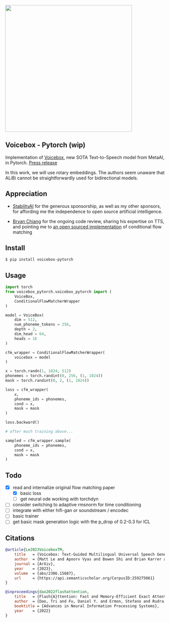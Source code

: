 <img src="./voicebox.png" width="400px"></img>

## Voicebox - Pytorch (wip)

Implementation of <a href="https://arxiv.org/abs/2306.15687">Voicebox</a>, new SOTA Text-to-Speech model from MetaAI, in Pytorch. <a href="https://about.fb.com/news/2023/06/introducing-voicebox-ai-for-speech-generation/">Press release</a>

In this work, we will use rotary embeddings. The authors seem unaware that ALiBi cannot be straightforwardly used for bidirectional models.

## Appreciation

- <a href="https://stability.ai/">StabilityAI</a> for the generous sponsorship, as well as my other sponsors, for affording me the independence to open source artificial intelligence.

- <a href="https://github.com/b-chiang">Bryan Chiang</a> for the ongoing code review, sharing his expertise on TTS, and pointing me to <a href="https://github.com/atong01/conditional-flow-matching">an open sourced implementation</a> of conditional flow matching

## Install

```bash
$ pip install voicebox-pytorch
```

## Usage

```python
import torch
from voicebox_pytorch.voicebox_pytorch import (
    VoiceBox,
    ConditionalFlowMatcherWrapper
)

model = VoiceBox(
    dim = 512,
    num_phoneme_tokens = 256,
    depth = 2,
    dim_head = 64,
    heads = 16
)

cfm_wrapper = ConditionalFlowMatcherWrapper(
    voicebox = model
)

x = torch.randn(1, 1024, 512)
phonemes = torch.randint(0, 256, (1, 1024))
mask = torch.randint(0, 2, (1, 1024))

loss = cfm_wrapper(
    x,
    phoneme_ids = phonemes,
    cond = x,
    mask = mask
)

loss.backward()

# after much training above...

sampled = cfm_wrapper.sample(
    phoneme_ids = phonemes,
    cond = x,
    mask = mask
)
```

## Todo

- [x] read and internalize original flow matching paper
    - [x] basic loss
    - [ ] get neural ode working with torchdyn
- [ ] consider switching to adaptive rmsnorm for time conditioning
- [ ] integrate with either hifi-gan or soundstream / encodec
- [ ] basic trainer
- [ ] get basic mask generation logic with the p_drop of 0.2-0.3 for ICL

## Citations

```bibtex
@article{Le2023VoiceboxTM,
    title   = {Voicebox: Text-Guided Multilingual Universal Speech Generation at Scale},
    author  = {Matt Le and Apoorv Vyas and Bowen Shi and Brian Karrer and Leda Sari and Rashel Moritz and Mary Williamson and Vimal Manohar and Yossi Adi and Jay Mahadeokar and Wei-Ning Hsu},
    journal = {ArXiv},
    year    = {2023},
    volume  = {abs/2306.15687},
    url     = {https://api.semanticscholar.org/CorpusID:259275061}
}
```

```bibtex
@inproceedings{dao2022flashattention,
    title   = {Flash{A}ttention: Fast and Memory-Efficient Exact Attention with {IO}-Awareness},
    author  = {Dao, Tri and Fu, Daniel Y. and Ermon, Stefano and Rudra, Atri and R{\'e}, Christopher},
    booktitle = {Advances in Neural Information Processing Systems},
    year    = {2022}
}
```
